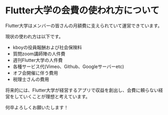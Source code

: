 # Flutter大学の会費の使われ方について

Flutter大学はメンバーの皆さんの月額費に支えられていて運営できています。

現状の使われ方は以下です。

- kboyの役員報酬および社会保険料
- 質問zoom講師陣の人件費
- 週刊Flutter大学の人件費
- 各種サービス代(Vimeo、Github、Googleサーバーetc)
- オフ会開催に伴う費用
- 税理士さんの費用

将来的には、Flutter大学が経営するアプリで収益を創出し、会費に頼らない経営をしていくことが理想と考えています。

何卒よろしくお願いたします！